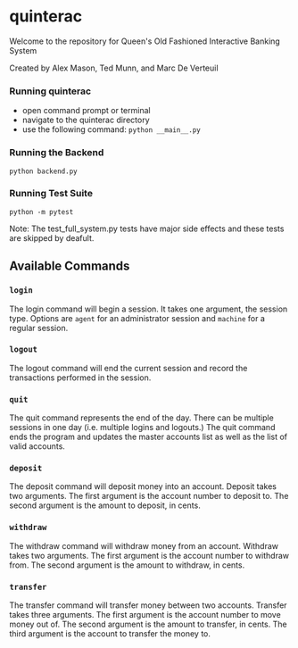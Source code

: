 # __quinterac__
Welcome to the repository for Queen's Old Fashioned Interactive Banking System

Created by Alex Mason, Ted Munn, and Marc De Verteuil

### Running quinterac
* open command prompt or terminal
* navigate to the quinterac directory
* use the following command: `python __main__.py`

### Running the Backend

`python backend.py`

### Running Test Suite

`python -m pytest`

Note: The test_full_system.py tests have major side effects and these tests are skipped by deafult.

## Available Commands

### `login`
The login command will begin a session. It takes one argument, the session type. Options are `agent` for an administrator session and `machine` for a regular session.

### `logout`
The logout command will end the current session and record the transactions performed in the session. 

### `quit`
The quit command represents the end of the day. There can be multiple sessions in one day (i.e. multiple logins and logouts.) The quit command ends the program and updates the master accounts list as well as the list of valid accounts. 

### `deposit`
The deposit command will deposit money into an account. Deposit takes two arguments. The first argument is the account number to deposit to. The second argument is the amount to deposit, in cents. 

### `withdraw`
The withdraw command will withdraw money from an account. Withdraw takes two arguments. The first argument is the account number to withdraw from. The second argument is the amount to withdraw, in cents. 

### `transfer`
The transfer command will transfer money between two accounts. Transfer takes three arguments. The first argument is the account number to move money out of. The second argument is the amount to transfer, in cents. The third argument is the account to transfer the money to. 

